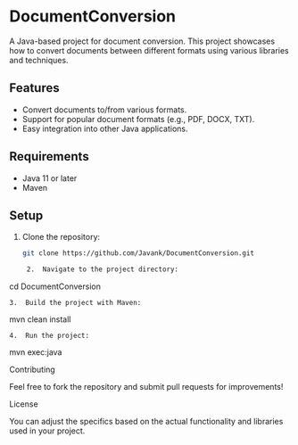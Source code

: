# DocumentConversion

A Java-based project for document conversion. This project showcases how to convert documents between different formats using various libraries and techniques.

## Features

- Convert documents to/from various formats.
- Support for popular document formats (e.g., PDF, DOCX, TXT).
- Easy integration into other Java applications.

## Requirements

- Java 11 or later
- Maven

## Setup

1. Clone the repository:
   ```bash
   git clone https://github.com/Javank/DocumentConversion.git

	2.	Navigate to the project directory:

cd DocumentConversion


	3.	Build the project with Maven:

mvn clean install


	4.	Run the project:

mvn exec:java



Contributing

Feel free to fork the repository and submit pull requests for improvements!

License


You can adjust the specifics based on the actual functionality and libraries used in your project.
